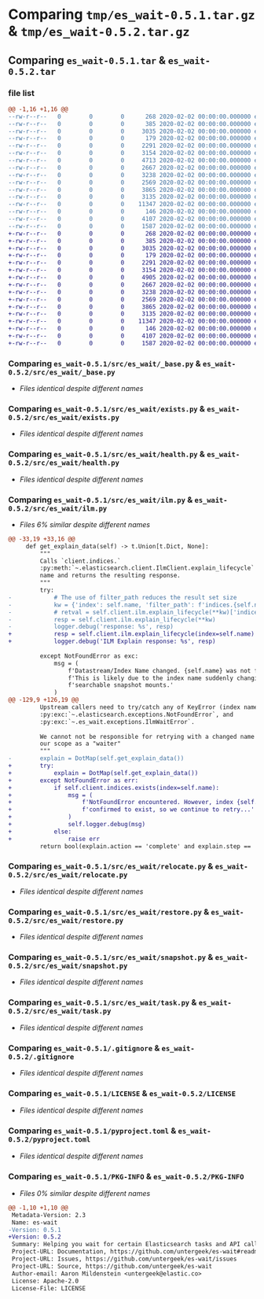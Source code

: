 # Comparing `tmp/es_wait-0.5.1.tar.gz` & `tmp/es_wait-0.5.2.tar.gz`

## Comparing `es_wait-0.5.1.tar` & `es_wait-0.5.2.tar`

### file list

```diff
@@ -1,16 +1,16 @@
--rw-r--r--   0        0        0      268 2020-02-02 00:00:00.000000 es_wait-0.5.1/.coveragerc
--rw-r--r--   0        0        0      385 2020-02-02 00:00:00.000000 es_wait-0.5.1/src/es_wait/__init__.py
--rw-r--r--   0        0        0     3035 2020-02-02 00:00:00.000000 es_wait-0.5.1/src/es_wait/_base.py
--rw-r--r--   0        0        0      179 2020-02-02 00:00:00.000000 es_wait-0.5.1/src/es_wait/exceptions.py
--rw-r--r--   0        0        0     2291 2020-02-02 00:00:00.000000 es_wait-0.5.1/src/es_wait/exists.py
--rw-r--r--   0        0        0     3154 2020-02-02 00:00:00.000000 es_wait-0.5.1/src/es_wait/health.py
--rw-r--r--   0        0        0     4713 2020-02-02 00:00:00.000000 es_wait-0.5.1/src/es_wait/ilm.py
--rw-r--r--   0        0        0     2667 2020-02-02 00:00:00.000000 es_wait-0.5.1/src/es_wait/relocate.py
--rw-r--r--   0        0        0     3238 2020-02-02 00:00:00.000000 es_wait-0.5.1/src/es_wait/restore.py
--rw-r--r--   0        0        0     2569 2020-02-02 00:00:00.000000 es_wait-0.5.1/src/es_wait/snapshot.py
--rw-r--r--   0        0        0     3865 2020-02-02 00:00:00.000000 es_wait-0.5.1/src/es_wait/task.py
--rw-r--r--   0        0        0     3135 2020-02-02 00:00:00.000000 es_wait-0.5.1/.gitignore
--rw-r--r--   0        0        0    11347 2020-02-02 00:00:00.000000 es_wait-0.5.1/LICENSE
--rw-r--r--   0        0        0      146 2020-02-02 00:00:00.000000 es_wait-0.5.1/README.md
--rw-r--r--   0        0        0     4107 2020-02-02 00:00:00.000000 es_wait-0.5.1/pyproject.toml
--rw-r--r--   0        0        0     1587 2020-02-02 00:00:00.000000 es_wait-0.5.1/PKG-INFO
+-rw-r--r--   0        0        0      268 2020-02-02 00:00:00.000000 es_wait-0.5.2/.coveragerc
+-rw-r--r--   0        0        0      385 2020-02-02 00:00:00.000000 es_wait-0.5.2/src/es_wait/__init__.py
+-rw-r--r--   0        0        0     3035 2020-02-02 00:00:00.000000 es_wait-0.5.2/src/es_wait/_base.py
+-rw-r--r--   0        0        0      179 2020-02-02 00:00:00.000000 es_wait-0.5.2/src/es_wait/exceptions.py
+-rw-r--r--   0        0        0     2291 2020-02-02 00:00:00.000000 es_wait-0.5.2/src/es_wait/exists.py
+-rw-r--r--   0        0        0     3154 2020-02-02 00:00:00.000000 es_wait-0.5.2/src/es_wait/health.py
+-rw-r--r--   0        0        0     4905 2020-02-02 00:00:00.000000 es_wait-0.5.2/src/es_wait/ilm.py
+-rw-r--r--   0        0        0     2667 2020-02-02 00:00:00.000000 es_wait-0.5.2/src/es_wait/relocate.py
+-rw-r--r--   0        0        0     3238 2020-02-02 00:00:00.000000 es_wait-0.5.2/src/es_wait/restore.py
+-rw-r--r--   0        0        0     2569 2020-02-02 00:00:00.000000 es_wait-0.5.2/src/es_wait/snapshot.py
+-rw-r--r--   0        0        0     3865 2020-02-02 00:00:00.000000 es_wait-0.5.2/src/es_wait/task.py
+-rw-r--r--   0        0        0     3135 2020-02-02 00:00:00.000000 es_wait-0.5.2/.gitignore
+-rw-r--r--   0        0        0    11347 2020-02-02 00:00:00.000000 es_wait-0.5.2/LICENSE
+-rw-r--r--   0        0        0      146 2020-02-02 00:00:00.000000 es_wait-0.5.2/README.md
+-rw-r--r--   0        0        0     4107 2020-02-02 00:00:00.000000 es_wait-0.5.2/pyproject.toml
+-rw-r--r--   0        0        0     1587 2020-02-02 00:00:00.000000 es_wait-0.5.2/PKG-INFO
```

### Comparing `es_wait-0.5.1/src/es_wait/_base.py` & `es_wait-0.5.2/src/es_wait/_base.py`

 * *Files identical despite different names*

### Comparing `es_wait-0.5.1/src/es_wait/exists.py` & `es_wait-0.5.2/src/es_wait/exists.py`

 * *Files identical despite different names*

### Comparing `es_wait-0.5.1/src/es_wait/health.py` & `es_wait-0.5.2/src/es_wait/health.py`

 * *Files identical despite different names*

### Comparing `es_wait-0.5.1/src/es_wait/ilm.py` & `es_wait-0.5.2/src/es_wait/ilm.py`

 * *Files 6% similar despite different names*

```diff
@@ -33,19 +33,16 @@
     def get_explain_data(self) -> t.Union[t.Dict, None]:
         """
         Calls `client.indices.`
         :py:meth:`~.elasticsearch.client.IlmClient.explain_lifecycle` with an index
         name and returns the resulting response.
         """
         try:
-            # The use of filter_path reduces the result set size
-            kw = {'index': self.name, 'filter_path': f'indices.{self.name}'}
-            # retval = self.client.ilm.explain_lifecycle(**kw)['indices'][self.name]
-            resp = self.client.ilm.explain_lifecycle(**kw)
-            logger.debug('response: %s', resp)
+            resp = self.client.ilm.explain_lifecycle(index=self.name)
+            logger.debug('ILM Explain response: %s', resp)
 
         except NotFoundError as exc:
             msg = (
                 f'Datastream/Index Name changed. {self.name} was not found. '
                 f'This is likely due to the index name suddenly changing, as with '
                 f'searchable snapshot mounts.'
             )
@@ -129,9 +126,19 @@
         Upstream callers need to try/catch any of KeyError (index name changed),
         :py:exc:`~.elasticsearch.exceptions.NotFoundError`, and
         :py:exc:`~.es_wait.exceptions.IlmWaitError`.
 
         We cannot not be responsible for retrying with a changed name as it's not in
         our scope as a "waiter"
         """
-        explain = DotMap(self.get_explain_data())
+        try:
+            explain = DotMap(self.get_explain_data())
+        except NotFoundError as err:
+            if self.client.indices.exists(index=self.name):
+                msg = (
+                    f'NotFoundError encountered. However, index {self.name} has been '
+                    f'confirmed to exist, so we continue to retry...'
+                )
+                self.logger.debug(msg)
+            else:
+                raise err
         return bool(explain.action == 'complete' and explain.step == 'complete')
```

### Comparing `es_wait-0.5.1/src/es_wait/relocate.py` & `es_wait-0.5.2/src/es_wait/relocate.py`

 * *Files identical despite different names*

### Comparing `es_wait-0.5.1/src/es_wait/restore.py` & `es_wait-0.5.2/src/es_wait/restore.py`

 * *Files identical despite different names*

### Comparing `es_wait-0.5.1/src/es_wait/snapshot.py` & `es_wait-0.5.2/src/es_wait/snapshot.py`

 * *Files identical despite different names*

### Comparing `es_wait-0.5.1/src/es_wait/task.py` & `es_wait-0.5.2/src/es_wait/task.py`

 * *Files identical despite different names*

### Comparing `es_wait-0.5.1/.gitignore` & `es_wait-0.5.2/.gitignore`

 * *Files identical despite different names*

### Comparing `es_wait-0.5.1/LICENSE` & `es_wait-0.5.2/LICENSE`

 * *Files identical despite different names*

### Comparing `es_wait-0.5.1/pyproject.toml` & `es_wait-0.5.2/pyproject.toml`

 * *Files identical despite different names*

### Comparing `es_wait-0.5.1/PKG-INFO` & `es_wait-0.5.2/PKG-INFO`

 * *Files 0% similar despite different names*

```diff
@@ -1,10 +1,10 @@
 Metadata-Version: 2.3
 Name: es-wait
-Version: 0.5.1
+Version: 0.5.2
 Summary: Helping you wait for certain Elasticsearch tasks and API calls to finish
 Project-URL: Documentation, https://github.com/untergeek/es-wait#readme
 Project-URL: Issues, https://github.com/untergeek/es-wait/issues
 Project-URL: Source, https://github.com/untergeek/es-wait
 Author-email: Aaron Mildenstein <untergeek@elastic.co>
 License: Apache-2.0
 License-File: LICENSE
```

